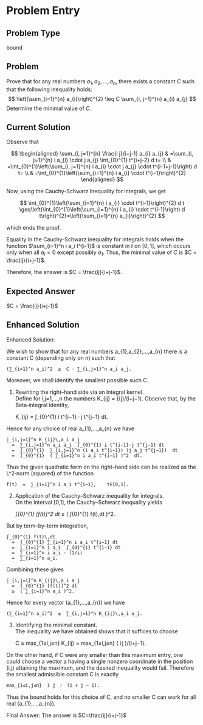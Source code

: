 # Problem Entry

## Problem Type
bound

## Problem
Prove that for any real numbers $a_{1}, a_{2}, \ldots, a_{n}$, there exists a constant $C$ such that the following inequality holds:
$$
\left(\sum_{i=1}^{n} a_{i}\right)^{2} \leq C \sum_{i, j=1}^{n} a_{i} a_{j}
$$
Determine the minimal value of $C$.

## Current Solution
Observe that

$$
\begin{aligned}
\sum_{i, j=1}^{n} \frac{i j}{i+j-1} a_{i} a_{j} & =\sum_{i, j=1}^{n} i a_{i} \cdot j a_{j} \int_{0}^{1} t^{i+j-2} d t= \\
& =\int_{0}^{1}\left(\sum_{i, j=1}^{n} i a_{i} \cdot j a_{j} \cdot t^{i-1+j-1}\right) d t= \\
& =\int_{0}^{1}\left(\sum_{i=1}^{n} i a_{i} \cdot t^{i-1}\right)^{2}
\end{aligned}
$$

Now, using the Cauchy-Schwarz Inequality for integrals, we get

$$
\int_{0}^{1}\left(\sum_{i=1}^{n} i a_{i} \cdot t^{i-1}\right)^{2} d t \geq\left(\int_{0}^{1}\left(\sum_{i=1}^{n} i a_{i} \cdot t^{i-1}\right) d t\right)^{2}=\left(\sum_{i=1}^{n} a_{i}\right)^{2}
$$

which ends the proof.

Equality in the Cauchy-Schwarz inequality for integrals holds when the function $\sum_{i=1}^n i a_i t^{i-1}$ is constant in $t$ on $[0,1]$, which occurs only when all $a_i = 0$ except possibly $a_1$. Thus, the minimal value of $C$ is $C = \frac{ij}{i+j-1}$.

Therefore, the answer is $C = \frac{ij}{i+j-1}$. 

## Expected Answer
$C = \frac{ij}{i+j-1}$

## Enhanced Solution
Enhanced Solution:

We wish to show that for any real numbers a_{1},a_{2},…,a_{n} there is a constant C (depending only on n) such that

    (∑_{i=1}^n a_i)^2  ≤  C · ∑_{i,j=1}^n a_i a_j.

Moreover, we shall identify the smallest possible such C.

1.  Rewriting the right–hand side via an integral kernel.  
Define for i,j=1,…,n the numbers K_{ij} = (i j)/(i+j−1).  Observe that, by the Beta‐integral identity,

    K_{ij}  =  ∫_{0}^{1} i t^{i−1} · j t^{j−1}  dt.

Hence for any choice of real a_{1},…,a_{n} we have

    ∑_{i,j=1}^n K_{ij}\,a_i a_j
      =  ∑_{i,j=1}^n a_i a_j  ∫_{0}^{1} i t^{i−1}·j t^{j−1} dt
      =  ∫_{0}^{1}  ∑_{i,j=1}^n (i a_i t^{i−1}) (j a_j t^{j−1})  dt
      =  ∫_{0}^{1}  ( ∑_{i=1}^n i a_i t^{i−1} )^2  dt.

Thus the given quadratic form on the right–hand side can be realized as the L^2‐norm (squared) of the function

    f(t)  =  ∑_{i=1}^n i a_i t^{i−1},    t∈[0,1].

2.  Application of the Cauchy–Schwarz inequality for integrals.  
On the interval [0,1], the Cauchy–Schwarz inequality yields

    ∫_{0}^{1} [f(t)]^2 dt  ≥  ( ∫_{0}^{1} f(t)\,dt )^2.

But by term–by–term integration,

    ∫_{0}^{1} f(t)\,dt
      =  ∫_{0}^{1} ∑_{i=1}^n i a_i t^{i−1} dt
      =  ∑_{i=1}^n i a_i  ∫_{0}^{1} t^{i−1} dt
      =  ∑_{i=1}^n i a_i · (1/i)
      =  ∑_{i=1}^n a_i.

Combining these gives

    ∑_{i,j=1}^n K_{ij}\,a_i a_j
      =  ∫_{0}^{1} [f(t)]^2 dt
      ≥  ( ∑_{i=1}^n a_i )^2.

Hence for every vector (a_{1},…,a_{n}) we have

    (∑_{i=1}^n a_i)^2  ≤  ∑_{i,j=1}^n K_{ij}\,a_i a_j.

3.  Identifying the minimal constant.  
The inequality we have obtained shows that it suffices to choose

    C  ≥  max_{1≤i,j≤n} K_{ij}  =  max_{1≤i,j≤n}  ( i j )/(i+j−1).

On the other hand, if C were any smaller than this maximum entry, one could choose a vector a having a single nonzero coordinate in the position (i,j) attaining the maximum, and the desired inequality would fail.  Therefore the smallest admissible constant C is exactly

    max_{1≤i,j≤n}  i j  ⁄  (i + j – 1).

Thus the bound holds for this choice of C, and no smaller C can work for all real (a_{1},…,a_{n}).

Final Answer:
The answer is $C=\frac{ij}{i+j-1}$
